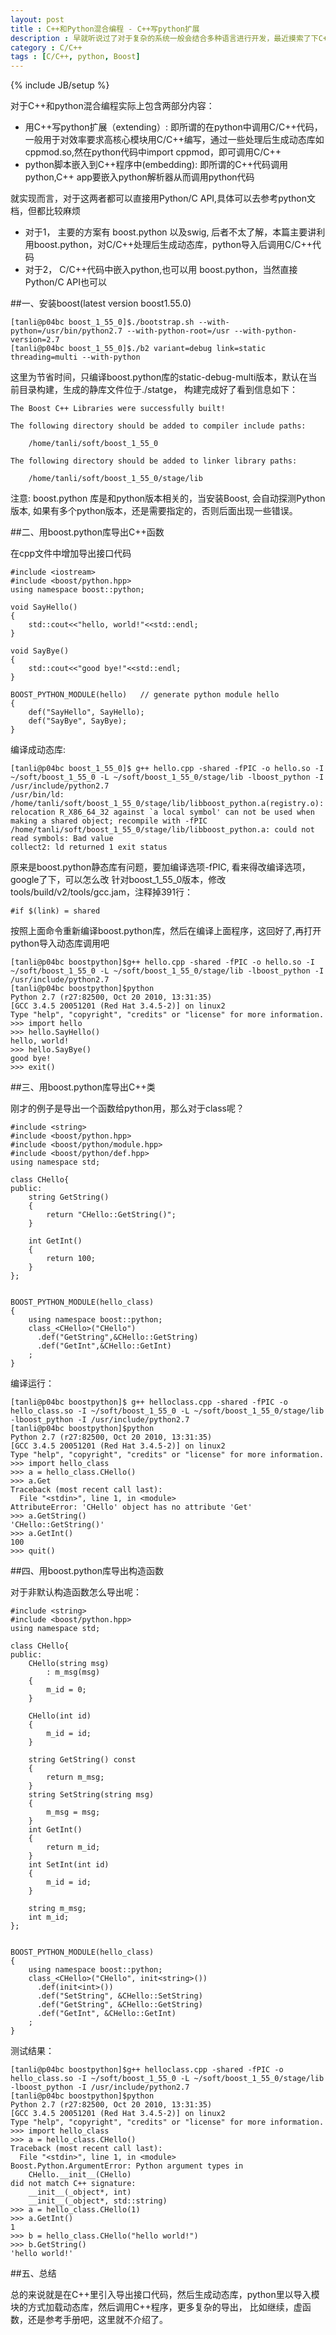 ```yaml
---
layout: post
title : C++和Python混合编程 - C++写python扩展
description : 早就听说过了对于复杂的系统一般会结合多种语言进行开发，最近摸索了下C++和Python混合编程，在此总结一下，做为笔记。 
category : C/C++
tags : [C/C++, python, Boost]
---
```

{% include JB/setup %}

对于C++和python混合编程实际上包含两部分内容：
* 用C++写python扩展（extending）: 即所谓的在python中调用C/C++代码，一般用于对效率要求高核心模块用C/C++编写，通过一些处理后生成动态库如cppmod.so,然在python代码中import cppmod，即可调用C/C++
* python脚本嵌入到C++程序中(embedding): 即所谓的C++代码调用python,C++ app要嵌入python解析器从而调用python代码

就实现而言，对于这两者都可以直接用Python/C API,具体可以去参考python文档，但都比较麻烦

* 对于1， 主要的方案有 boost.python 以及swig, 后者不太了解，本篇主要讲利用boost.python，对C/C++处理后生成动态库，python导入后调用C/C++代码
* 对于2， C/C++代码中嵌入python,也可以用 boost.python，当然直接 Python/C API也可以


##一、安装boost(latest version boost1.55.0)

    [tanli@p04bc boost_1_55_0]$./bootstrap.sh --with-python=/usr/bin/python2.7 --with-python-root=/usr --with-python-version=2.7
    [tanli@p04bc boost_1_55_0]$./b2 variant=debug link=static threading=multi --with-python

这里为节省时间，只编译boost.python库的static-debug-multi版本，默认在当前目录构建，生成的静库文件位于./statge，
构建完成好了看到信息如下：

    The Boost C++ Libraries were successfully built!

    The following directory should be added to compiler include paths:

        /home/tanli/soft/boost_1_55_0

    The following directory should be added to linker library paths:

        /home/tanli/soft/boost_1_55_0/stage/lib

注意: boost.python 库是和python版本相关的，当安装Boost, 会自动探测Python版本, 如果有多个python版本，还是需要指定的，否则后面出现一些错误。


##二、用boost.python库导出C++函数

在cpp文件中增加导出接口代码

    #include <iostream>
    #include <boost/python.hpp>
    using namespace boost::python;

    void SayHello()
    {
        std::cout<<"hello, world!"<<std::endl;
    }

    void SayBye()
    {
        std::cout<<"good bye!"<<std::endl;
    }

    BOOST_PYTHON_MODULE(hello)   // generate python module hello
    {
        def("SayHello", SayHello);
        def("SayBye", SayBye);
    }

编译成动态库:

    [tanli@p04bc boost_1_55_0]$ g++ hello.cpp -shared -fPIC -o hello.so -I ~/soft/boost_1_55_0 -L ~/soft/boost_1_55_0/stage/lib -lboost_python -I /usr/include/python2.7
    /usr/bin/ld: /home/tanli/soft/boost_1_55_0/stage/lib/libboost_python.a(registry.o): relocation R_X86_64_32 against `a local symbol' can not be used when making a shared object; recompile with -fPIC
    /home/tanli/soft/boost_1_55_0/stage/lib/libboost_python.a: could not read symbols: Bad value
    collect2: ld returned 1 exit status

原来是boost.python静态库有问题，要加编译选项-fPIC, 看来得改编译选项，google了下，可以怎么改
针对boost_1_55_0版本，修改tools/build/v2/tools/gcc.jam，注释掉391行：
    
    #if $(link) = shared

按照上面命令重新编译boost.python库，然后在编译上面程序，这回好了,再打开python导入动态库调用吧

    [tanli@p04bc boostpython]$g++ hello.cpp -shared -fPIC -o hello.so -I ~/soft/boost_1_55_0 -L ~/soft/boost_1_55_0/stage/lib -lboost_python -I /usr/include/python2.7
    [tanli@p04bc boostpython]$python
    Python 2.7 (r27:82500, Oct 20 2010, 13:31:35)
    [GCC 3.4.5 20051201 (Red Hat 3.4.5-2)] on linux2
    Type "help", "copyright", "credits" or "license" for more information.
    >>> import hello
    >>> hello.SayHello()
    hello, world!
    >>> hello.SayBye()
    good bye!
    >>> exit()


##三、用boost.python库导出C++类

刚才的例子是导出一个函数给python用，那么对于class呢？

    #include <string>
    #include <boost/python.hpp>
    #include <boost/python/module.hpp>
    #include <boost/python/def.hpp>
    using namespace std;

    class CHello{
    public:
        string GetString()
        {
            return "CHello::GetString()";
        }

        int GetInt()
        {
            return 100;
        }
    };


    BOOST_PYTHON_MODULE(hello_class)
    {
        using namespace boost::python;
        class_<CHello>("CHello")
          .def("GetString",&CHello::GetString)
          .def("GetInt",&CHello::GetInt)
        ;
    }


编译运行：

    [tanli@p04bc boostpython]$ g++ helloclass.cpp -shared -fPIC -o hello_class.so -I ~/soft/boost_1_55_0 -L ~/soft/boost_1_55_0/stage/lib -lboost_python -I /usr/include/python2.7
    [tanli@p04bc boostpython]$python
    Python 2.7 (r27:82500, Oct 20 2010, 13:31:35)
    [GCC 3.4.5 20051201 (Red Hat 3.4.5-2)] on linux2
    Type "help", "copyright", "credits" or "license" for more information.
    >>> import hello_class
    >>> a = hello_class.CHello()
    >>> a.Get
    Traceback (most recent call last):
      File "<stdin>", line 1, in <module>
    AttributeError: 'CHello' object has no attribute 'Get'
    >>> a.GetString()
    'CHello::GetString()'
    >>> a.GetInt()  
    100
    >>> quit()


##四、用boost.python库导出构造函数

对于非默认构造函数怎么导出呢：

    #include <string>
    #include <boost/python.hpp>
    using namespace std;

    class CHello{
    public:
        CHello(string msg)
            : m_msg(msg)
        {
            m_id = 0;
        }

        CHello(int id)
        {
            m_id = id;
        }

        string GetString() const
        {
            return m_msg;
        }
        string SetString(string msg)
        {
            m_msg = msg;
        }
        int GetInt()
        {
            return m_id;
        }
        int SetInt(int id)
        {
            m_id = id;
        }

        string m_msg;
        int m_id;
    };


    BOOST_PYTHON_MODULE(hello_class)
    {
        using namespace boost::python;
        class_<CHello>("CHello", init<string>())
          .def(init<int>())
          .def("SetString", &CHello::SetString)
          .def("GetString", &CHello::GetString)
          .def("GetInt", &CHello::GetInt)
        ;
    }


测试结果：

    [tanli@p04bc boostpython]$g++ helloclass.cpp -shared -fPIC -o hello_class.so -I ~/soft/boost_1_55_0 -L ~/soft/boost_1_55_0/stage/lib -lboost_python -I /usr/include/python2.7
    [tanli@p04bc boostpython]$python
    Python 2.7 (r27:82500, Oct 20 2010, 13:31:35)
    [GCC 3.4.5 20051201 (Red Hat 3.4.5-2)] on linux2
    Type "help", "copyright", "credits" or "license" for more information.
    >>> import hello_class
    >>> a = hello_class.CHello()  
    Traceback (most recent call last):
      File "<stdin>", line 1, in <module>
    Boost.Python.ArgumentError: Python argument types in
        CHello.__init__(CHello)
    did not match C++ signature:
        __init__(_object*, int)
        __init__(_object*, std::string)
    >>> a = hello_class.CHello(1)
    >>> a.GetInt()
    1
    >>> b = hello_class.CHello("hello world!")
    >>> b.GetString()
    'hello world!'


##五、总结

总的来说就是在C++里引入导出接口代码，然后生成动态库，python里以导入模块的方式加载动态库，然后调用C++程序，更多复杂的导出，
比如继续，虚函数，还是参考手册吧，这里就不介绍了。


